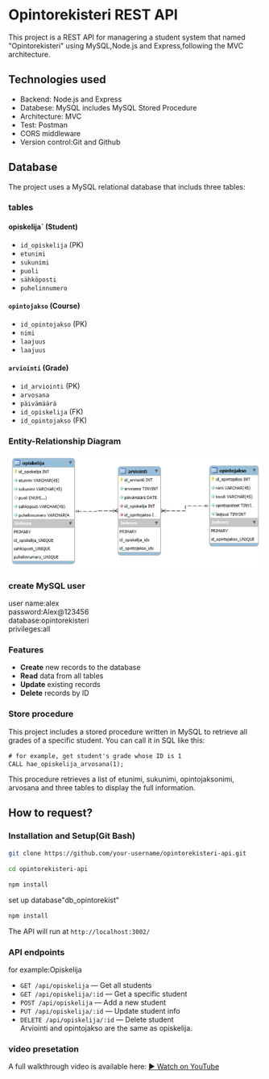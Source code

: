 # Opintorekisteri REST API
This project is a REST API for managering a student system that named "Opintorekisteri" using MySQL,Node.js and Express,following the MVC architecture.
## Technologies used
* Backend: Node.js and Express  
* Databese: MySQL includes MySQL Stored Procedure  
* Architecture: MVC
* Test: Postman 
* CORS middleware  
* Version control:Git and Github
## Database
The project uses a MySQL relational database that includs three tables:  
### tables
#### opiskelija` (Student)
- `id_opiskelija` (PK)
- `etunimi`
- `sukunimi`
- `puoli`
- `sähköposti`
- `puhelinnumero`
#### `opintojakso` (Course)
- `id_opintojakso` (PK)
- `nimi`
- `laajuus`  
- `laajuus` 
#### `arviointi` (Grade)
- `id_arviointi` (PK)
- `arvosana` 
- `päivämäärä` 
- `id_opiskelija` (FK)
- `id_opintojakso` (FK)
### Entity-Relationship Diagram
![ER Diagram](./er_diagram.png)
### create MySQL user
user name:alex  
password:Alex@123456  
database:opintorekisteri  
privileges:all
### Features
- **Create** new records to the database
- **Read** data from all tables
- **Update** existing records
- **Delete** records by ID
### Store procedure  
This project includes a stored procedure written in MySQL to retrieve all grades of a specific student.
You can call it in SQL like this:
```
# for example, get student's grade whose ID is 1
CALL hae_opiskelija_arvosana(1);
```
This procedure retrieves a list of etunimi, sukunimi, opintojaksonimi, arvosana and three tables to display the full information.  
## How to request?
### Installation and Setup(Git Bash)

```bash
git clone https://github.com/your-username/opintorekisteri-api.git    
```  
```bash
cd opintorekisteri-api  
```  
```bash
npm install 
```    
set up database"db_opintorekist"
```bash
npm install 
```  



The API will run at `http://localhost:3002/`
### API endpoints  
 for example:Opiskelija
- `GET /api/opiskelija` — Get all students
- `GET /api/opiskelija/:id` — Get a specific student
- `POST /api/opiskelija` — Add a new student
- `PUT /api/opiskelija/:id` — Update student info
- `DELETE /api/opiskelija/:id` — Delete student  
Arviointi and opintojakso are the same as opiskelija.   

### video presetation  
A full walkthrough video is available here:
[▶️ Watch on YouTube](https://youtu.be/your-video-link)